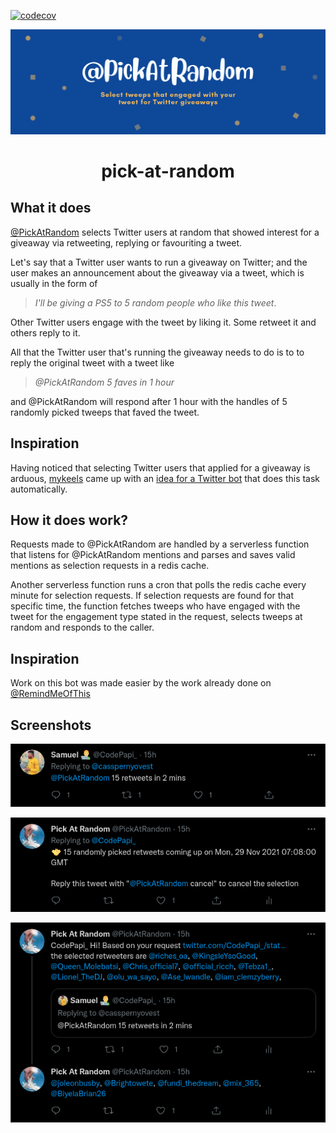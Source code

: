 [![codecov](https://codecov.io/gh/sudo-kaizen/pick-at-random/branch/main/graph/badge.svg?token=IFBG4890V1)](https://codecov.io/gh/sudo-kaizen/pick-at-random)

![PickAtRandom header image](./assets/par-twitter-header-image.png "PickAtRandom")

# <center> pick-at-random </center>

## What it does

[@PickAtRandom](https://twitter.com/PickAtRandom) selects Twitter users at random that showed interest for a giveaway via retweeting, replying or favouriting a tweet.

Let's say that a Twitter user wants to run a giveaway on Twitter; and the user makes an announcement about the giveaway via a tweet, which is usually in the form of

> *I'll be giving a PS5 to 5 random people who like this tweet*.

Other Twitter users engage with the tweet by liking it. Some retweet it and others reply to it.

All that the Twitter user that's running the giveaway needs to do is to to reply the original tweet with a tweet like

> *@PickAtRandom 5 faves in 1 hour*

and @PickAtRandom will respond after 1 hour with the handles of 5 randomly picked tweeps that faved the tweet.

## Inspiration

Having noticed that selecting Twitter users that applied for a giveaway is arduous, [mykeels](https://github.com/mykeels) came up with an [idea for a Twitter bot](https://gist.github.com/mykeels/2c1a04301c7ef9cb54696529565c3b10) that does this task automatically.

## How it does work?

Requests made to @PickAtRandom are handled by a serverless function that listens for @PickAtRandom mentions and parses and saves valid mentions as selection requests in a redis cache.

Another serverless function runs a cron that polls the redis cache every minute for selection requests. If selection requests are found for that specific time, the function fetches tweeps who have engaged with the tweet for the engagement type stated in the request, selects tweeps at random and responds to the caller.

## Inspiration

Work on this bot was made easier by the work already done on [@RemindMeOfThis](https://github.com/shalvah/RemindMeOfThisTweet)

## Screenshots

![Commanding @PickAtRandom](./assets/commanding-par.png "Commanding @PickAtRandom")

![@PickAtRandom acknowledges](./assets/par-reply-1.png "@PickAtRandom acknowledges")

![PickAtRandom responds](./assets/par-responds-with-answer.png "PickAtRandom responds")